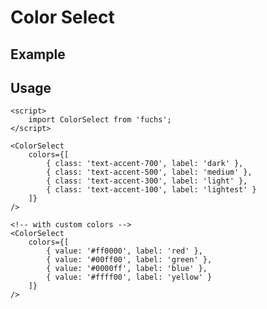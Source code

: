 <script lang="ts">
	import ColorSelectExample from './Example.svelte';
</script>

# Color Select

## Example

<ColorSelectExample />

## Usage

```svelte
<script>
	import ColorSelect from 'fuchs';
</script>

<ColorSelect
	colors={[
		{ class: 'text-accent-700', label: 'dark' },
		{ class: 'text-accent-500', label: 'medium' },
		{ class: 'text-accent-300', label: 'light' },
		{ class: 'text-accent-100', label: 'lightest' }
	]}
/>

<!-- with custom colors -->
<ColorSelect
	colors={[
		{ value: '#ff0000', label: 'red' },
		{ value: '#00ff00', label: 'green' },
		{ value: '#0000ff', label: 'blue' },
		{ value: '#ffff00', label: 'yellow' }
	]}
/>
```
